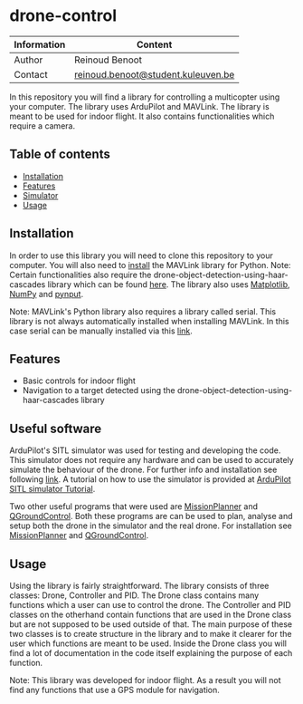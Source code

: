 # drone-control
| Information  | Content |
| ------------- | ------------- |
| Author  | Reinoud Benoot  |
| Contact  | reinoud.benoot@student.kuleuven.be  |

In this repository you will find a library for controlling a multicopter using your computer. The library uses ArduPilot and MAVLink. The library is meant to be used for indoor flight. It also contains functionalities which require a camera.

## Table of contents
- [Installation](#Installation)
- [Features](#Features)
- [Simulator](#Simulator)
- [Usage](#Usage)

## Installation
In order to use this library you will need to clone this repository to your computer. You will also need to [install](https://mavlink.io/en/getting_started/installation.html) the MAVLink library for Python. Note: Certain functionalities also require the drone-object-detection-using-haar-cascades library which can be found [here](https://github.com/thomassabbe/drone-object-detection-using-haar-cascades). The library also uses [Matplotlib](https://matplotlib.org/stable/users/installing.html), [NumPy](https://numpy.org/install/) and [pynput](https://pypi.org/project/pynput/).

Note: MAVLink's Python library also requires a library called serial. This library is not always automatically installed when installing MAVLink. In this case serial can be manually installed via this [link](https://pypi.org/project/serial/).

## Features
- Basic controls for indoor flight
- Navigation to a target detected using the drone-object-detection-using-haar-cascades library

## Useful software
ArduPilot's SITL simulator was used for testing and developing the code. This simulator does not require any hardware and can be used to accurately simulate the behaviour of the drone. For further info and installation see following [link](https://ardupilot.org/dev/docs/sitl-simulator-software-in-the-loop.html). A tutorial on how to use the simulator is provided at [ArduPilot SITL simulator Tutorial](https://ardupilot.org/dev/docs/copter-sitl-mavproxy-tutorial.html).

Two other useful programs that were used are [MissionPlanner](https://ardupilot.org/planner/docs/mission-planner-overview.html) and [QGroundControl](http://qgroundcontrol.com/). Both these programs are can be used to plan, analyse and setup both the drone in the simulator and the real drone. For installation see [MissionPlanner](https://ardupilot.org/planner/docs/mission-planner-installation.html) and [QGroundControl](https://docs.qgroundcontrol.com/master/en/getting_started/download_and_install.html).

## Usage
Using the library is fairly straightforward. The library consists of three classes: Drone, Controller and PID. The Drone class contains many functions which a user can use to control the drone. The Controller and PID classes on the otherhand contain functions that are used in the Drone class but are not supposed to be used outside of that. The main purpose of these two classes is to create structure in the library and to make it clearer for the user which functions are meant to be used.
Inside the Drone class you will find a lot of documentation in the code itself explaining the purpose of each function. 

Note: This library was developed for indoor flight. As a result you will not find any functions that use a GPS module for navigation.
